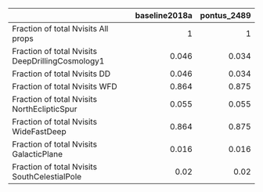 |                                                  |   baseline2018a |   pontus_2489 |
|:-------------------------------------------------|----------------:|--------------:|
| Fraction of total Nvisits All props              |           1     |         1     |
| Fraction of total Nvisits DeepDrillingCosmology1 |           0.046 |         0.034 |
| Fraction of total Nvisits DD                     |           0.046 |         0.034 |
| Fraction of total Nvisits WFD                    |           0.864 |         0.875 |
| Fraction of total Nvisits NorthEclipticSpur      |           0.055 |         0.055 |
| Fraction of total Nvisits WideFastDeep           |           0.864 |         0.875 |
| Fraction of total Nvisits GalacticPlane          |           0.016 |         0.016 |
| Fraction of total Nvisits SouthCelestialPole     |           0.02  |         0.02  |
